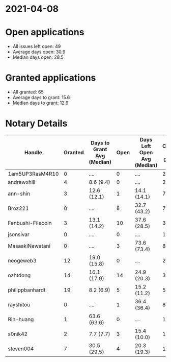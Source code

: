 2021-04-08
==========

# Open applications

- All issues left open: 49
- Average days open: 30.9
- Median days open: 28.5

# Granted applications

- All granted: 65
- Average days to grant: 15.6
- Median days to grant: 12.9

# Notary Details

| Handle            |   Granted | Days to Grant Avg (Median)   |   Open | Days Left Open Avg (Median)   |   Closed (no grant) |
|-------------------|-----------|------------------------------|--------|-------------------------------|---------------------|
| 1am5UP3RasM4R10   |         0 | ....                         |      0 | ....                          |                   2 |
| andrewxhill       |         4 | 8.6  (9.4)                   |      0 | ....                          |                  23 |
| ann-shin          |         3 | 12.6  (12.1)                 |      1 | 14.1  (14.1)                  |                   7 |
| Broz221           |         0 | ....                         |      8 | 32.7  (43.2)                  |                   7 |
| Fenbushi-Filecoin |         3 | 13.1  (14.2)                 |     10 | 37.6  (28.5)                  |                  31 |
| jsonsivar         |         0 | ....                         |      0 | ....                          |                  13 |
| MasaakiNawatani   |         0 | ....                         |      3 | 73.6  (73.4)                  |                   8 |
| neogeweb3         |        12 | 19.0  (15.8)                 |      0 | ....                          |                  21 |
| ozhtdong          |        14 | 16.1  (17.9)                 |     14 | 24.9  (20.3)                  |                  39 |
| philippbanhardt   |        19 | 8.2  (6.9)                   |      5 | 15.2  (11.2)                  |                  54 |
| rayshitou         |         0 | ....                         |      1 | 36.4  (36.4)                  |                   8 |
| Rin-huang         |         1 | 63.6  (63.6)                 |      0 | ....                          |                   1 |
| s0nik42           |         2 | 7.7  (7.7)                   |      3 | 15.4  (10.0)                  |                  15 |
| steven004         |         7 | 30.5  (29.5)                 |      4 | 20.3  (19.3)                  |                  13 |